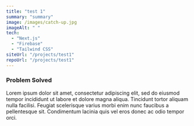 ```yaml
---
title: "test 1"
summary: "summary"
image: /images/catch-up.jpg
imageAlt: " "
tech:
  - "Next.js"
  - "Firebase"
  - "Tailwind CSS"
siteUrl: "/projects/test1"
repoUrl: "/projects/test1"
---
```


### Problem Solved

Lorem ipsum dolor sit amet, consectetur adipiscing elit, sed do eiusmod tempor incididunt ut labore et dolore magna aliqua. Tincidunt tortor aliquam nulla facilisi. Feugiat scelerisque varius morbi enim nunc faucibus a pellentesque sit. Condimentum lacinia quis vel eros donec ac odio tempor orci.
